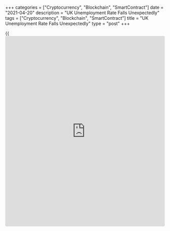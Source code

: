 +++
categories = ["Cryptocurrency", "Blockchain", "SmartContract"]
date = "2021-04-20"
description = "UK Unemployment Rate Falls Unexpectedly"
tags = ["Cryptocurrency", "Blockchain", "SmartContract"]
title = "UK Unemployment Rate Falls Unexpectedly"
type = "post"
+++

{{<iframe id="large-banner" src="https://www.bounty.group/#slide=19.0" width="100%" height="600" scrolling="no" style="border: 0px solid rgb(216, 221, 230); border-radius: 3px;">}}

Despite restrictions related to the [coronavirus][1] pandemic, the UK
unemployment rate dropped unexpectedly in the three months to February
as the government continues its job furlough scheme.

The jobless rate fell to 4.9 percent in three months to February, data
from the Office for National Statistics showed on Tuesday. Economists
had forecast the rate to rise to 5.1 percent from 5 percent in three
months to January.

An estimated 1.67 million people were unemployed, down 50,000 on the
quarter. This was the first quarterly decrease since October to December
2019.

At the same time, the employment rate dropped 0.1 percentage points from
the previous quarter to 75.1 percent.

Employment may be closer to a trough than most people realize, Thomas
Pugh, an economist at Capital Economics, said.

Even though a rise in the unemployment rate is expected, the bulk of
that will be driven by those who left the labor force returning, rather
than people losing their jobs, the economist said.

James Smith, an ING economist said, he still expects it to take some
time for employment to totally recover, and it is worth remembering that
the upheaval caused by the new EU-UK relationship will also add pressure
over time.

But barring any more Covid surprises, it is possible that the jobless
rate will gradually fall again by the end of the year, the economist
noted.

Annual growth in average employee pay continued to strengthen, the
growth was driven in part by compositional effects of a fall in the
number and proportion of lower-paid employee jobs.

In three months to February, average earnings including bonus grew 4.5
percent annually, slower than the expected growth of 4.8 percent.
Meanwhile, excluding bonus, earnings advanced 4.4 percent, which was
bigger than the forecast of 4.2 percent.

In March, the claimant count rate held steady at 7.3 percent. The number
of people claiming unemployment benefits increased by 10,100 from
February.

For comments and feedback [contact](https://www.playgroundfx.com/contact/): editorial@rtt[news](https://www.letsplayfx.com/blog/forex-news-website/).com

[Economic News][2]

 **What parts of the world are seeing the best (and worst) economic
performances lately? Click[here][3] to check out our [Econ Scorecard][3]
and find out! See up-to-the-moment [ranking](https://www.playgroundfx.com/blog/crypto-exchange-ranking/)s for the best and worst
performers in [GDP][4], [unemployment rate][5], [inflation][6] and much
more.**

   1. www.rtt[news](https://www.letsplayfx.com/blog/forex-news-website/).com/list/coronavirus.aspx
   2. www.rtt[news](https://www.letsplayfx.com/blog/forex-news-website/).com/Content/EconomicNews.aspx
   3. www.rtt[news](https://www.letsplayfx.com/blog/forex-news-website/).com/economic-scorecard/world-rank/PPI/highest-performance.aspx
   4. www.rtt[news](https://www.letsplayfx.com/blog/forex-news-website/).com/economic-scorecard/world-rank/GDP/highest-performance.aspx
   5. www.rtt[news](https://www.letsplayfx.com/blog/forex-news-website/).com/economic-scorecard/world-rank/unemployment-rate/lowest-performance.aspx
   6. www.rtt[news](https://www.letsplayfx.com/blog/forex-news-website/).com/economic-scorecard/world-rank/CPI/highest-performance.aspx